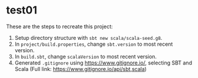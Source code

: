 # test01

These are the steps to recreate this project:

1. Setup directory structure with `sbt new scala/scala-seed.g8`.
1. In `project/build.properties`, change `sbt.version` to most recent version.
1. In `build.sbt`, change `scalaVersion` to most recent version.
1. Generated `.gitignore` using https://www.gitignore.io/, selecting SBT and Scala (Full link: https://www.gitignore.io/api/sbt,scala)

